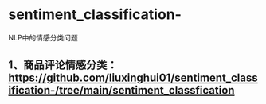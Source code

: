 # sentiment_classification-
NLP中的情感分类问题
## 1、商品评论情感分类：https://github.com/liuxinghui01/sentiment_classification-/tree/main/sentiment_classfication
